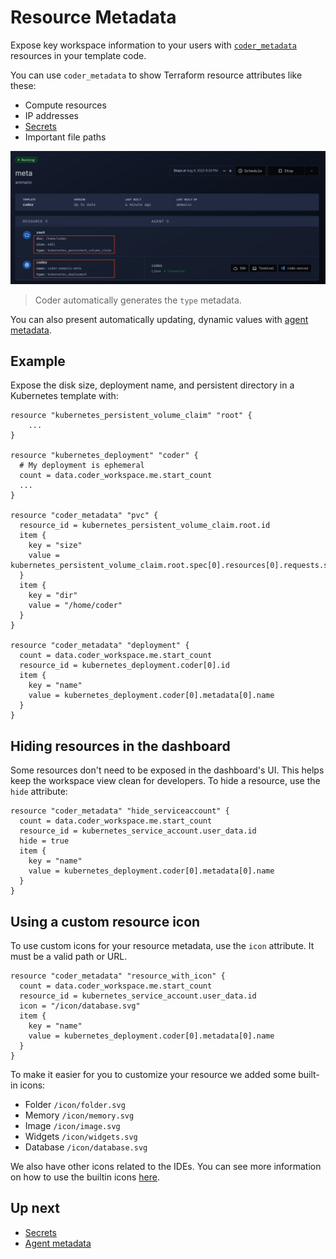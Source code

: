 # Resource Metadata

Expose key workspace information to your users with
[`coder_metadata`](https://registry.terraform.io/providers/coder/coder/latest/docs/resources/metadata)
resources in your template code.

You can use `coder_metadata` to show Terraform resource attributes like these:

- Compute resources
- IP addresses
- [Secrets](../secrets.md#displaying-secrets)
- Important file paths

![ui](../images/metadata-ui.png)

<blockquote class="info">
Coder automatically generates the <code>type</code> metadata.
</blockquote>

You can also present automatically updating, dynamic values with
[agent metadata](./agent-metadata.md).

## Example

Expose the disk size, deployment name, and persistent directory in a Kubernetes
template with:

```hcl
resource "kubernetes_persistent_volume_claim" "root" {
    ...
}

resource "kubernetes_deployment" "coder" {
  # My deployment is ephemeral
  count = data.coder_workspace.me.start_count
  ...
}

resource "coder_metadata" "pvc" {
  resource_id = kubernetes_persistent_volume_claim.root.id
  item {
    key = "size"
    value = kubernetes_persistent_volume_claim.root.spec[0].resources[0].requests.storage
  }
  item {
    key = "dir"
    value = "/home/coder"
  }
}

resource "coder_metadata" "deployment" {
  count = data.coder_workspace.me.start_count
  resource_id = kubernetes_deployment.coder[0].id
  item {
    key = "name"
    value = kubernetes_deployment.coder[0].metadata[0].name
  }
}
```

## Hiding resources in the dashboard

Some resources don't need to be exposed in the dashboard's UI. This helps keep
the workspace view clean for developers. To hide a resource, use the `hide`
attribute:

```hcl
resource "coder_metadata" "hide_serviceaccount" {
  count = data.coder_workspace.me.start_count
  resource_id = kubernetes_service_account.user_data.id
  hide = true
  item {
    key = "name"
    value = kubernetes_deployment.coder[0].metadata[0].name
  }
}
```

## Using a custom resource icon

To use custom icons for your resource metadata, use the `icon` attribute. It
must be a valid path or URL.

```hcl
resource "coder_metadata" "resource_with_icon" {
  count = data.coder_workspace.me.start_count
  resource_id = kubernetes_service_account.user_data.id
  icon = "/icon/database.svg"
  item {
    key = "name"
    value = kubernetes_deployment.coder[0].metadata[0].name
  }
}
```

To make it easier for you to customize your resource we added some built-in
icons:

- Folder `/icon/folder.svg`
- Memory `/icon/memory.svg`
- Image `/icon/image.svg`
- Widgets `/icon/widgets.svg`
- Database `/icon/database.svg`

We also have other icons related to the IDEs. You can see more information on
how to use the builtin icons [here](./icons.md).

## Up next

- [Secrets](../secrets.md)
- [Agent metadata](./agent-metadata.md)
